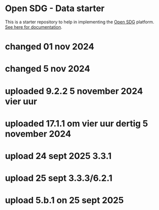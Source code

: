# Open SDG - Data starter

This is a starter repository to help in implementing the [Open SDG](https://github.com/open-sdg/open-sdg) platform. [See here for documentation](https://open-sdg.readthedocs.io).

# changed 01 nov 2024
# changed 5 nov 2024
# uploaded 9.2.2 5 november 2024 vier uur
# uploaded 17.1.1 om vier uur dertig 5 november 2024
# upload 24 sept 2025 3.3.1
# upload 25 sept 3.3.3/6.2.1
# upload 5.b.1 on 25 sept 2025
